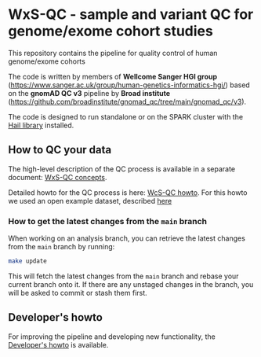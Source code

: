 # WxS-QC - sample and variant QC for genome/exome cohort studies

This repository contains the pipeline
for quality control of human genome/exome cohorts

The code is written by members of **Wellcome Sanger HGI group**
(https://www.sanger.ac.uk/group/human-genetics-informatics-hgi/)
based on the **gnomAD QC v3** pipeline by **Broad institute**
(https://github.com/broadinstitute/gnomad_qc/tree/main/gnomad_qc/v3).

The code is designed to run standalone or on the SPARK cluster with the
[Hail library](https://hail.is/) installed.

## How to QC your data

The high-level description of the QC process is available in a separate document:
[WxS-QC concepts](docs/wxs-qc_concepts.md).

Detailed howto for the QC process is here:
[WcS-QC howto](docs/wxs-qc_howto.md).
For this howto we used an open example dataset, described
[here](docs/wxs-qc_example-dataset.md)

### How to get the latest changes from the `main` branch

When working on an analysis branch, you can retrieve the latest changes from the `main` branch by running:

```bash
make update
```

This will fetch the latest changes from the `main` branch and rebase your current branch onto it.
If there are any unstaged changes in the branch, you will be asked to commit or stash them first.

## Developer's howto

For improving the pipeline and developing new functionality,
the [Developer's howto](docs/wxs-qc_development.md) is available.
